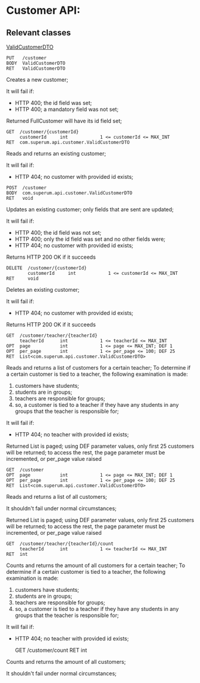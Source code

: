 # Customer API:

## Relevant classes

[ValidCustomerDTO](https://github.com/Henrikas-Kiupelis/timestar/blob/master/src/main/java/com/superum/api/customer/ValidCustomerDTO.java)

    PUT   /customer
    BODY  ValidCustomerDTO
    RET   ValidCustomerDTO

Creates a new customer;

It will fail if:
* HTTP 400; the id field was set;
* HTTP 400; a mandatory field was not set;

Returned FullCustomer will have its id field set;

    GET  /customer/{customerId}
         customerId     int            1 <= customerId <= MAX_INT
    RET  com.superum.api.customer.ValidCustomerDTO

Reads and returns an existing customer;

It will fail if:
* HTTP 404; no customer with provided id exists;

```
POST  /customer
BODY  com.superum.api.customer.ValidCustomerDTO
RET   void
```

Updates an existing customer; only fields that are sent are updated;

It will fail if:
* HTTP 400; the id field was not set;
* HTTP 400; only the id field was set and no other fields were;
* HTTP 404; no customer with provided id exists;

Returns HTTP 200 OK if it succeeds

    DELETE  /customer/{customerId}
            customerId     int            1 <= customerId <= MAX_INT
    RET     void

Deletes an existing customer;

It will fail if:
* HTTP 404; no customer with provided id exists;

Returns HTTP 200 OK if it succeeds

    GET  /customer/teacher/{teacherId}
         teacherId      int            1 <= teacherId <= MAX_INT
    OPT  page           int            1 <= page <= MAX_INT; DEF 1
    OPT  per_page       int            1 <= per_page <= 100; DEF 25
    RET  List<com.superum.api.customer.ValidCustomerDTO>

Reads and returns a list of customers for a certain teacher;
To determine if a certain customer is tied to a teacher, the following examination is made:

1. customers have students;
2. students are in groups;
3. teachers are responsible for groups;
4. so, a customer is tied to a teacher if they have any students in any groups that the teacher is responsible for;

It will fail if:
* HTTP 404; no teacher with provided id exists;

Returned List is paged; using DEF parameter values, only first 25 customers will be returned; to access the rest,
the page parameter must be incremented, or per_page value raised

    GET  /customer
    OPT  page           int            1 <= page <= MAX_INT; DEF 1
    OPT  per_page       int            1 <= per_page <= 100; DEF 25
    RET  List<com.superum.api.customer.ValidCustomerDTO>

Reads and returns a list of all customers;

It shouldn't fail under normal circumstances;

Returned List is paged; using DEF parameter values, only first 25 customers will be returned; to access the rest,
the page parameter must be incremented, or per_page value raised

    GET  /customer/teacher/{teacherId}/count
         teacherId      int            1 <= teacherId <= MAX_INT
    RET  int

Counts and returns the amount of all customers for a certain teacher;
To determine if a certain customer is tied to a teacher, the following examination is made:
1) customers have students;
2) students are in groups;
3) teachers are responsible for groups;
4) so, a customer is tied to a teacher if they have any students in any groups that the teacher is responsible for;

It will fail if:
* HTTP 404; no teacher with provided id exists;

    GET  /customer/count
    RET  int

Counts and returns the amount of all customers;

It shouldn't fail under normal circumstances;
